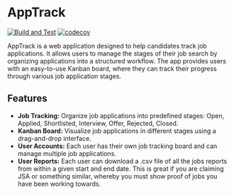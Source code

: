 # AppTrack
[![Build and Test](https://github.com/charliemarshall1996/apptrack/actions/workflows/build-and-test.yml/badge.svg?event=push)](https://github.com/charliemarshall1996/apptrack/actions/workflows/build-and-test.yml) [![codecov](https://codecov.io/github/charliemarshall1996/apptrack/graph/badge.svg?token=F6THQZBDEL)](https://codecov.io/github/charliemarshall1996/apptrack)

AppTrack is a web application designed to help candidates track job applications. It allows users to manage the stages of their job search by organizing applications into a structured workflow. The app provides users with an easy-to-use Kanban board, where they can track their progress through various job application stages.

## Features

- **Job Tracking:** Organize job applications into predefined stages: Open, Applied, Shortlisted, Interview, Offer, Rejected, Closed.
- **Kanban Board:** Visualize job applications in different stages using a drag-and-drop interface.
- **User Accounts:** Each user has their own job tracking board and can manage multiple job applications.
- **User Reports:** Each user can download a .csv file of all the jobs reports from within a given start and end date. This is great if you are claiming JSA or something similar, whereby you must show proof of jobs you have been working towards.
